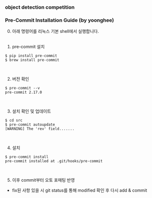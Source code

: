 ### object detection competition


### Pre-Commit Installation Guide (by yoonghee)
0. 아래 명령어를 리눅스 기본 shell에서 실행합니다.
<br/><br/>

1. pre-commit 설치
```
$ pip install pre-commit
$ brew install pre-commit
```
<br/>




2. 버전 확인
```
$ pre-commit --v
pre-commit 2.17.0
```
<br/>

3. 설치 확인 및 업데이트
```
$ cd src
$ pre-commit autoupdate
[WARNING] The 'rev' field.......
```
<br/>

4. 설치
```
$ pre-commit install
pre-commit installed at .git/hooks/pre-commit
```
<br/>

5. 이후 commit부터 오토 포매팅 반영
- fix된 사항 있을 시 git status를 통해 modified 확인 후 다시 add & commit

